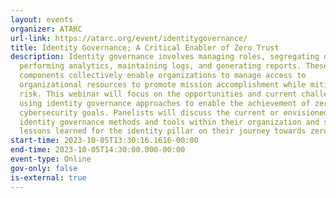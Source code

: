 ```yaml
---
layout: events
organizer: ATARC
url-link: https://atarc.org/event/identitygovernance/
title: Identity Governance; A Critical Enabler of Zero Trust
description: Identity governance involves managing roles, segregating duties,
  performing analytics, maintaining logs, and generating reports. These
  components collectively enable organizations to manage access to
  organizational resources to promote mission accomplishment while mitigating
  risk. This webinar will focus on the opportunities and current challenges in
  using identity governance approaches to enable the achievement of zero trust
  cybersecurity goals. Panelists will discuss the current or envisioned use of
  identity governance methods and tools within their organization and share
  lessons learned for the identity pillar on their journey towards zero trust.
start-time: 2023-10-05T13:30:16.1616-00:00
end-time: 2023-10-05T14:30:00.000-00:00
event-type: Online
gov-only: false
is-external: true
---
```

